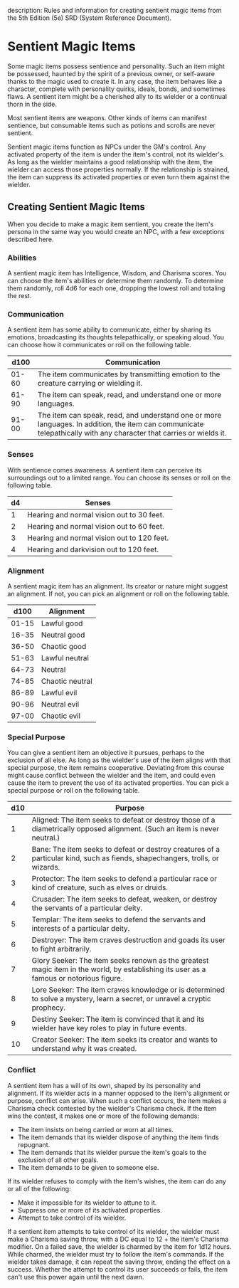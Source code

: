 description: Rules and information for creating sentient magic items from the 5th Edition (5e) SRD (System Reference Document).

# Sentient Magic Items 
Some magic items possess sentience and personality. Such an item might be possessed, haunted by the spirit of a previous owner, or self-aware thanks to the magic used to create it. In any case, the item behaves like a character, complete with personality quirks, ideals, bonds, and sometimes flaws. A sentient item might be a cherished ally to its wielder or a continual thorn in the side.

Most sentient items are weapons. Other kinds of items can manifest sentience, but consumable items such as potions and scrolls are never sentient.

Sentient magic items function as NPCs under the GM's control. Any activated property of the item is under the item's control, not its wielder's. As long as the wielder maintains a good relationship with the item, the wielder can access those properties normally. If the relationship is strained, the item can suppress its activated properties or even turn them against the wielder. 

## Creating Sentient Magic Items 
When you decide to make a magic item sentient, you create the item's persona in the same way you would create an NPC, with a few exceptions described here. 

### Abilities 
A sentient magic item has Intelligence, Wisdom, and Charisma scores. You can choose the item's abilities or determine them randomly. To determine them randomly, roll 4d6 for each one, dropping the lowest roll and totaling the rest. 

### Communication 
A sentient item has some ability to communicate, either by sharing its emotions, broadcasting its thoughts telepathically, or speaking aloud. You can choose how it communicates or roll on the following table. 

| d100  | Communication |
|-------|---------------|
| 01-60 | The item communicates by transmitting emotion to the creature carrying or wielding it. |
| 61-90 | The item can speak, read, and understand one or more languages. |
| 91-00 |  The item can speak, read, and understand one or more languages. In addition, the item can communicate telepathically with any character that carries or wields it. |


### Senses 
With sentience comes awareness. A sentient item can perceive its surroundings out to a limited range. You can choose its senses or roll on the following table. 

| d4 | Senses                                     |
|----|--------------------------------------------|
| 1  | Hearing and normal vision out to 30 feet.  |
| 2  | Hearing and normal vision out to 60 feet.  |
| 3  | Hearing and normal vision out to 120 feet. |
| 4  | Hearing and darkvision out to 120 feet.    |

### Alignment 
A sentient magic item has an alignment. Its creator or nature might suggest an alignment. If not, you can pick an alignment or roll on the following table. 

| d100  | Alignment       |
|-------|-----------------|
| 01-15 | Lawful good     |
| 16-35 | Neutral good    |
| 36-50 | Chaotic good    |
| 51-63 | Lawful neutral  |
| 64-73 | Neutral         |
| 74-85 | Chaotic neutral |
| 86-89 | Lawful evil     |
| 90-96 | Neutral evil    |
| 97-00 | Chaotic evil    |

### Special Purpose 
You can give a sentient item an objective it pursues, perhaps to the exclusion of all else. As long as the wielder's use of the item aligns with that special purpose, the item remains cooperative. Deviating from this course might cause conflict between the wielder and the item, and could even cause the item to prevent the use of its activated properties. You can pick a special purpose or roll on the following table. 

| d10 | Purpose                                                                                                                                |
|-----|----------------------------------------------------------------------------------------------------------------------------------------|
| 1   | Aligned: The item seeks to defeat or destroy those of a diametrically opposed alignment. (Such an item is never neutral.)              |
| 2   | Bane: The item seeks to defeat or destroy creatures of a particular kind, such as fiends, shapechangers, trolls, or wizards.           |
| 3   | Protector: The item seeks to defend a particular race or kind of creature, such as elves or druids.                                    |
| 4   | Crusader: The item seeks to defeat, weaken, or destroy the servants of a particular deity.                                             |
| 5   | Templar: The item seeks to defend the servants and interests of a particular deity.                                                    |
| 6   | Destroyer: The item craves destruction and goads its user to fight arbitrarily.                                                        |
| 7   | Glory Seeker: The item seeks renown as the greatest magic item in the world, by establishing its user as a famous or notorious figure. |
| 8   | Lore Seeker: The item craves knowledge or is determined to solve a mystery, learn a secret, or unravel a cryptic prophecy.             |
| 9   | Destiny Seeker: The item is convinced that it and its wielder have key roles to play in future events.                                 |
| 10  | Creator Seeker: The item seeks its creator and wants to understand why it was created.                                                 |


### Conflict 
A sentient item has a will of its own, shaped by its personality and alignment. If its wielder acts in a manner opposed to the item's alignment or purpose, conflict can arise. When such a conflict occurs, the item makes a Charisma check contested by the wielder's Charisma check. If the item wins the contest, it makes one or more of the following demands:

* The item insists on being carried or worn at all times.
* The item demands that its wielder dispose of anything the item finds repugnant.
* The item demands that its wielder pursue the item's goals to the exclusion of all other goals.
* The item demands to be given to someone else. 

If its wielder refuses to comply with the item's wishes, the item can do any or all of the following:
* Make it impossible for its wielder to attune to it.
* Suppress one or more of its activated properties. 
* Attempt to take control of its wielder.

If a sentient item attempts to take control of its wielder, the wielder must make a Charisma saving throw, with a DC equal to 12 + the item's Charisma modifier. On a failed save, the wielder is charmed by the item for 1d12 hours. While charmed, the wielder must try to follow the item's commands. If the wielder takes damage, it can repeat the saving throw, ending the effect on a success. Whether the attempt to control its user succeeds or fails, the item can't use this power again until the next dawn.
